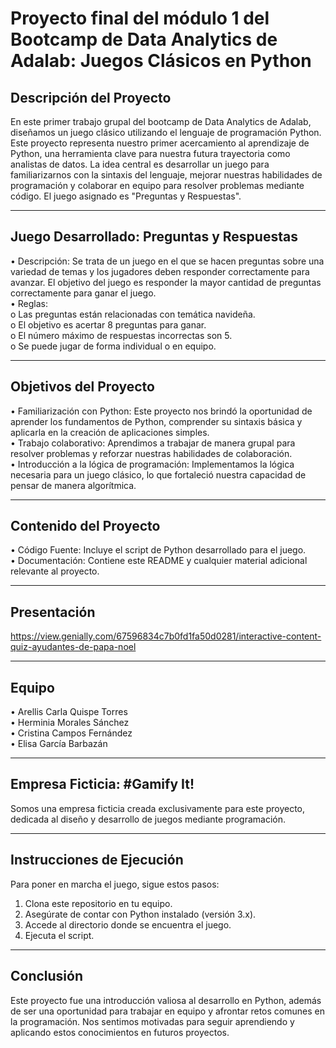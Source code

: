 # Proyecto final del módulo 1 del Bootcamp de Data Analytics de Adalab: Juegos Clásicos en Python  
## Descripción del Proyecto  
En este primer trabajo grupal del bootcamp de Data Analytics de Adalab, diseñamos un juego clásico utilizando el lenguaje de programación Python. Este proyecto representa nuestro primer acercamiento al aprendizaje de Python, una herramienta clave para nuestra futura trayectoria como analistas de datos. La idea central es desarrollar un juego para familiarizarnos con la sintaxis del lenguaje, mejorar nuestras habilidades de programación y colaborar en equipo para resolver problemas mediante código. El juego asignado es "Preguntas y Respuestas".
________________________________________
## Juego Desarrollado: Preguntas y Respuestas  
•	Descripción: Se trata de un juego en el que se hacen preguntas sobre una variedad de temas y los jugadores deben responder correctamente para avanzar. El objetivo del juego es responder la mayor cantidad de preguntas correctamente para ganar el juego.  
•	Reglas:  
  o	Las preguntas están relacionadas con temática navideña.  
  o	El objetivo es acertar 8 preguntas para ganar.  
  o	El número máximo de respuestas incorrectas son 5.  
  o	Se puede jugar de forma individual o en equipo.  
________________________________________
## Objetivos del Proyecto  
•	Familiarización con Python: Este proyecto nos brindó la oportunidad de aprender los fundamentos de Python, comprender su sintaxis básica y aplicarla en la creación de aplicaciones simples.  
•	Trabajo colaborativo: Aprendimos a trabajar de manera grupal para resolver problemas y reforzar nuestras habilidades de colaboración.  
•	Introducción a la lógica de programación: Implementamos la lógica necesaria para un juego clásico, lo que fortaleció nuestra capacidad de pensar de manera algorítmica.  
________________________________________
## Contenido del Proyecto  
•	Código Fuente: Incluye el script de Python desarrollado para el juego.  
•	Documentación: Contiene este README y cualquier material adicional relevante al proyecto.  
________________________________________
## Presentación
https://view.genially.com/67596834c7b0fd1fa50d0281/interactive-content-quiz-ayudantes-de-papa-noel
________________________________________
## Equipo  
•	Arellis Carla Quispe Torres  
•	Herminia Morales Sánchez  
•	Cristina Campos Fernández  
•	Elisa García Barbazán  
________________________________________
## Empresa Ficticia: #Gamify It!  
Somos una empresa ficticia creada exclusivamente para este proyecto, dedicada al diseño y desarrollo de juegos mediante programación.  
________________________________________
## Instrucciones de Ejecución  
Para poner en marcha el juego, sigue estos pasos:  
1.	Clona este repositorio en tu equipo.  
2.	Asegúrate de contar con Python instalado (versión 3.x).  
3.	Accede al directorio donde se encuentra el juego.  
4.	Ejecuta el script.  
________________________________________
## Conclusión  
Este proyecto fue una introducción valiosa al desarrollo en Python, además de ser una oportunidad para trabajar en equipo y afrontar retos comunes en la programación. Nos sentimos motivadas para seguir aprendiendo y aplicando estos conocimientos en futuros proyectos.

